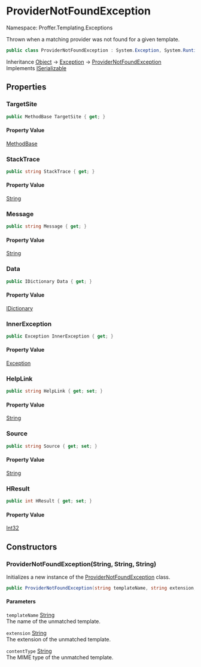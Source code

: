 # ProviderNotFoundException

Namespace: Proffer.Templating.Exceptions

Thrown when a matching provider was not found for a given template.

```csharp
public class ProviderNotFoundException : System.Exception, System.Runtime.Serialization.ISerializable
```

Inheritance [Object](https://docs.microsoft.com/en-us/dotnet/api/system.object) → [Exception](https://docs.microsoft.com/en-us/dotnet/api/system.exception) → [ProviderNotFoundException](./proffer.templating.exceptions.providernotfoundexception.md)<br>
Implements [ISerializable](https://docs.microsoft.com/en-us/dotnet/api/system.runtime.serialization.iserializable)

## Properties

### **TargetSite**



```csharp
public MethodBase TargetSite { get; }
```

#### Property Value

[MethodBase](https://docs.microsoft.com/en-us/dotnet/api/system.reflection.methodbase)<br>

### **StackTrace**



```csharp
public string StackTrace { get; }
```

#### Property Value

[String](https://docs.microsoft.com/en-us/dotnet/api/system.string)<br>

### **Message**



```csharp
public string Message { get; }
```

#### Property Value

[String](https://docs.microsoft.com/en-us/dotnet/api/system.string)<br>

### **Data**



```csharp
public IDictionary Data { get; }
```

#### Property Value

[IDictionary](https://docs.microsoft.com/en-us/dotnet/api/system.collections.idictionary)<br>

### **InnerException**



```csharp
public Exception InnerException { get; }
```

#### Property Value

[Exception](https://docs.microsoft.com/en-us/dotnet/api/system.exception)<br>

### **HelpLink**



```csharp
public string HelpLink { get; set; }
```

#### Property Value

[String](https://docs.microsoft.com/en-us/dotnet/api/system.string)<br>

### **Source**



```csharp
public string Source { get; set; }
```

#### Property Value

[String](https://docs.microsoft.com/en-us/dotnet/api/system.string)<br>

### **HResult**



```csharp
public int HResult { get; set; }
```

#### Property Value

[Int32](https://docs.microsoft.com/en-us/dotnet/api/system.int32)<br>

## Constructors

### **ProviderNotFoundException(String, String, String)**

Initializes a new instance of the [ProviderNotFoundException](./proffer.templating.exceptions.providernotfoundexception.md) class.

```csharp
public ProviderNotFoundException(string templateName, string extension, string contentType)
```

#### Parameters

`templateName` [String](https://docs.microsoft.com/en-us/dotnet/api/system.string)<br>
The name of the unmatched template.

`extension` [String](https://docs.microsoft.com/en-us/dotnet/api/system.string)<br>
The extension of the unmatched template.

`contentType` [String](https://docs.microsoft.com/en-us/dotnet/api/system.string)<br>
The MIME type of the unmatched template.
